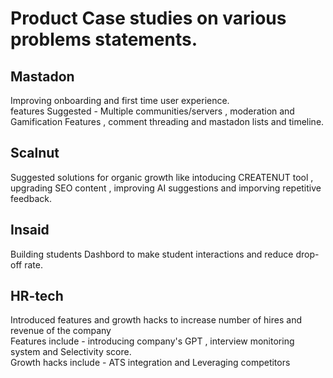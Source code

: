 # Product Case studies on various problems statements.
## Mastadon
Improving onboarding and first time user experience.<br>
features Suggested - Multiple communities/servers , moderation and Gamification Features , comment threading and mastadon lists and timeline.
## Scalnut
Suggested solutions for organic growth like intoducing CREATENUT tool , upgrading SEO content , improving AI suggestions and imporving repetitive feedback.
## Insaid
Building students Dashbord to make student interactions and reduce drop-off rate.
## HR-tech
Introduced features and growth hacks to increase number of hires and revenue of the company<br>
Features include - introducing company's GPT , interview monitoring system and Selectivity score.<br>
Growth hacks include - ATS integration and Leveraging competitors 
